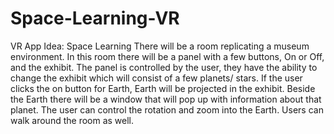 # Space-Learning-VR

VR App Idea: Space Learning There will be a room replicating a museum environment. In this room there will be a panel with a few buttons, On or Off, and the exhibit. The panel is controlled by the user, they have the ability to change the exhibit which will consist of a few planets/ stars. If the user clicks the on button for Earth, Earth will be projected in the exhibit. Beside the Earth there will be a window that will pop up with information about that planet. The user can control the rotation and zoom into the Earth. Users can walk around the room as well.
